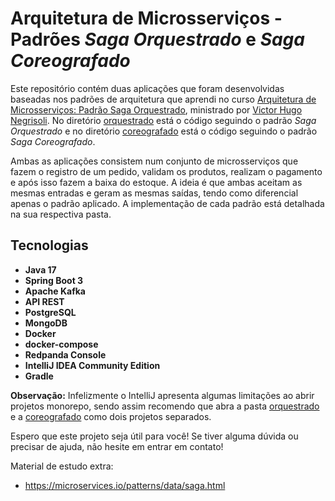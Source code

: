 # Arquitetura de Microsserviços - Padrões *Saga Orquestrado* e *Saga Coreografado*

Este repositório contém duas aplicações que foram desenvolvidas baseadas nos padrões de arquitetura que aprendi no curso [Arquitetura de Microsserviços: Padrão Saga Orquestrado](https://www.udemy.com/course/arquitetura-de-microsservicos-padrao-saga-orquestrado/), ministrado por [Victor Hugo Negrisoli](https://github.com/vhnegrisoli).
No diretório [orquestrado](/orquestrado) está o código seguindo o padrão *Saga Orquestrado* e no diretório [coreografado](/coreografado) está o código seguindo o padrão *Saga Coreografado*.

Ambas as aplicações consistem num conjunto de microsserviços que fazem o registro de um pedido, validam os produtos, realizam o pagamento e após isso fazem a baixa do estoque. A ideia é que ambas aceitam as mesmas entradas e geram as mesmas saídas, tendo como diferencial apenas o padrão aplicado. A implementação de cada padrão está detalhada na sua respectiva pasta.

## Tecnologias

* **Java 17**
* **Spring Boot 3**
* **Apache Kafka**
* **API REST**
* **PostgreSQL**
* **MongoDB**
* **Docker**
* **docker-compose**
* **Redpanda Console**
* **IntelliJ IDEA Community Edition**
* **Gradle**

**Observação:** Infelizmente o IntelliJ apresenta algumas limitações ao abrir projetos monorepo, sendo assim recomendo que abra a pasta [orquestrado](/orquestrado) e a [coreografado](/coreografado) como dois projetos separados.

Espero que este projeto seja útil para você! Se tiver alguma dúvida ou precisar de ajuda, não hesite em entrar em contato!

Material de estudo extra:

* https://microservices.io/patterns/data/saga.html